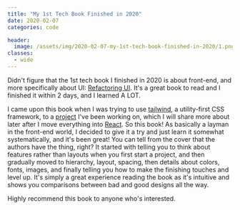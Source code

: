 ```yaml
---
title: "My 1st Tech Book Finished in 2020"
date: 2020-02-07
categories: code

header:
  image: /assets/img/2020-02-07-my-1st-tech-book-finished-in-2020/1.png
classes:
  - wide
---
```


Didn't figure that the 1st tech book I finished in 2020 is about front-end, and more specifically about UI: [Refactoring UI](https://refactoringui.com/book/). It's a great book to read and I finished it within 2 days, and I learned A LOT.

I came upon this book when I was trying to use [tailwind](https://tailwindcss.com/), a utility-first CSS framework, to a [project](https://github.com/estepona/douban.fm-electron) I've been working on, which I will share more about later after I move everything into [React](https://reactjs.org/). So this book! As basically a layman in the front-end world, I decided to give it a try and just learn it somewhat systematically, and it's been great! You can tell from the cover that the authors have the thing, right? It started with telling you to think about features rather than layouts when you first start a project, and then gradually moved to hierarchy, layout, spacing, then details about colors, fonts, images, and finally telling you how to make the finishing touches and level up. It's simply a great experience reading the book as it's intuitive and shows you comparisons between bad and good designs all the way.

Highly recommend this book to anyone who's interested.
